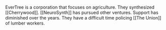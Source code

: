EverTree is a corporation that focuses on agriculture. They synthesized [[Cherrywood]]. [[NeuroSynth]] has pursued other ventures. Support has diminished over the years. They have a difficult time policing [[The Union]] of lumber workers.